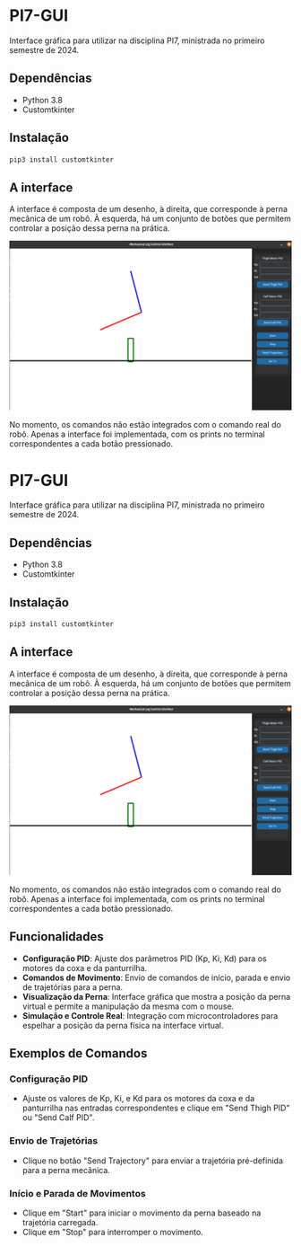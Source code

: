 # PI7-GUI

Interface gráfica para utilizar na disciplina PI7, ministrada no primeiro semestre de 2024.

## Dependências

- Python 3.8
- Customtkinter

## Instalação

```bash
pip3 install customtkinter
```

## A interface

A interface é composta de um desenho, à direita, que corresponde à perna mecânica de um robô. À esquerda, há um conjunto de botões que permitem controlar a posição dessa perna na prática.

![alt text](./assets/image.png)

No momento, os comandos não estão integrados com o comando real do robô. Apenas a interface foi implementada, com os prints no terminal correspondentes a cada botão pressionado.
# PI7-GUI

Interface gráfica para utilizar na disciplina PI7, ministrada no primeiro semestre de 2024.

## Dependências

- Python 3.8
- Customtkinter

## Instalação

```bash
pip3 install customtkinter
```

## A interface

A interface é composta de um desenho, à direita, que corresponde à perna mecânica de um robô. À esquerda, há um conjunto de botões que permitem controlar a posição dessa perna na prática.

![alt text](./assets/image.png)

No momento, os comandos não estão integrados com o comando real do robô. Apenas a interface foi implementada, com os prints no terminal correspondentes a cada botão pressionado.

## Funcionalidades

- **Configuração PID**: Ajuste dos parâmetros PID (Kp, Ki, Kd) para os motores da coxa e da panturrilha.
- **Comandos de Movimento**: Envio de comandos de início, parada e envio de trajetórias para a perna.
- **Visualização da Perna**: Interface gráfica que mostra a posição da perna virtual e permite a manipulação da mesma com o mouse.
- **Simulação e Controle Real**: Integração com microcontroladores para espelhar a posição da perna física na interface virtual.


## Exemplos de Comandos

### Configuração PID

- Ajuste os valores de Kp, Ki, e Kd para os motores da coxa e da panturrilha nas entradas correspondentes e clique em "Send Thigh PID" ou "Send Calf PID".

### Envio de Trajetórias

- Clique no botão "Send Trajectory" para enviar a trajetória pré-definida para a perna mecânica.

### Início e Parada de Movimentos

- Clique em "Start" para iniciar o movimento da perna baseado na trajetória carregada.
- Clique em "Stop" para interromper o movimento.